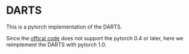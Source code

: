 # DARTS
This is a pytorch implementation of the DARTS.

Since the [offical code](https://github.com/quark0/darts.git) does not support the pytorch 0.4 or later, here we reimplement the DARTS with pytorch 1.0.
